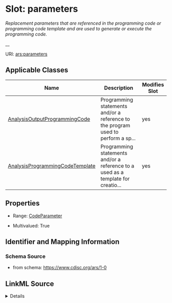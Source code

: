 # Slot: parameters


_Replacement parameters that are referenced in the programming code or programming code template and are used to generate or execute the programming code._

__



URI: [ars:parameters](https://www.cdisc.org/ars/1-0/parameters)



<!-- no inheritance hierarchy -->




## Applicable Classes

| Name | Description | Modifies Slot |
| --- | --- | --- |
[AnalysisOutputProgrammingCode](AnalysisOutputProgrammingCode.md) | Programming statements and/or a reference to the program used to perform a sp... |  yes  |
[AnalysisProgrammingCodeTemplate](AnalysisProgrammingCodeTemplate.md) | Programming statements and/or a reference to a used as a template for creatio... |  yes  |







## Properties

* Range: [CodeParameter](CodeParameter.md)

* Multivalued: True





## Identifier and Mapping Information







### Schema Source


* from schema: https://www.cdisc.org/ars/1-0




## LinkML Source

<details>
```yaml
name: parameters
description: 'Replacement parameters that are referenced in the programming code or
  programming code template and are used to generate or execute the programming code.

  '
from_schema: https://www.cdisc.org/ars/1-0
rank: 1000
multivalued: true
alias: parameters
domain_of:
- AnalysisOutputProgrammingCode
- AnalysisProgrammingCodeTemplate
range: CodeParameter
inlined: true
inlined_as_list: true

```
</details>
